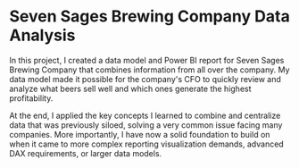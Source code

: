 # Seven Sages Brewing Company Data Analysis

In this project, I created a data model and Power BI report for Seven Sages Brewing Company that combines information from all over the company. My data model made it possible for the company's CFO to quickly review and analyze what beers sell well and which ones generate the highest profitability.

At the end, I applied the key concepts I learned to combine and centralize data that was previously siloed, solving a very common issue facing many companies. 
More importantly, I have now a solid foundation to build on when it came to more complex reporting visualization demands, advanced DAX requirements, or larger data models.
